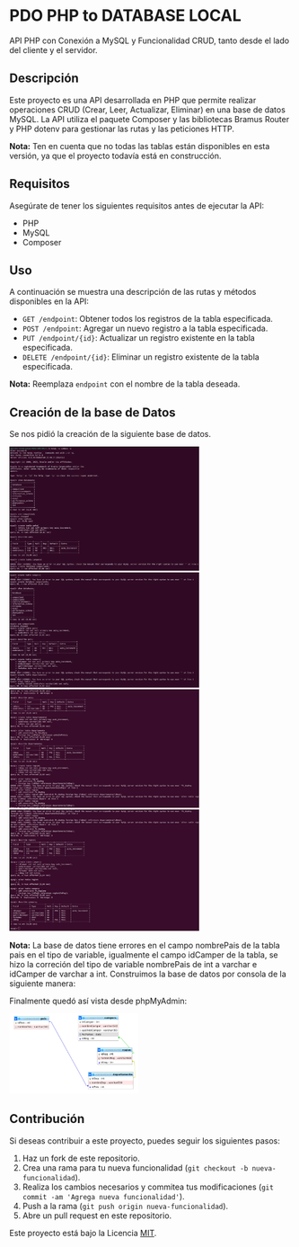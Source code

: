 ﻿
# PDO PHP to DATABASE LOCAL 

API PHP con Conexión a MySQL y Funcionalidad CRUD, tanto desde el lado del cliente y el servidor.

## Descripción

Este proyecto es una API desarrollada en PHP que permite realizar operaciones CRUD (Crear, Leer, Actualizar, Eliminar) en una base de datos MySQL. La API utiliza el paquete Composer y las bibliotecas Bramus Router y PHP dotenv para gestionar las rutas y las peticiones HTTP.

**Nota:** Ten en cuenta que no todas las tablas están disponibles en esta versión, ya que el proyecto todavía está en construcción.

## Requisitos

Asegúrate de tener los siguientes requisitos antes de ejecutar la API:

- PHP
- MySQL 
- Composer

## Uso

A continuación se muestra una descripción de las rutas y métodos disponibles en la API:

- `GET /endpoint`: Obtener todos los registros de la tabla especificada.
- `POST /endpoint`: Agregar un nuevo registro a la tabla especificada.
- `PUT /endpoint/{id}`: Actualizar un registro existente en la tabla especificada.
- `DELETE /endpoint/{id}`: Eliminar un registro existente de la tabla especificada.

**Nota:** Reemplaza `endpoint` con el nombre de la tabla deseada.

## Creación de la base de Datos
Se nos pidió la creación de la siguiente base de datos.

<img src="./img/Screenshot from 2023-06-28 16-31-36.png" alt="" style="zoom:33%;" />

<img src="./img/Screenshot from 2023-06-28 16-32-01.png" alt="" style="zoom:33%;" />

<img src="./img/Screenshot from 2023-06-28 16-32-34.png" alt="" style="zoom:33%;" />

<img src="./img/Screenshot from 2023-06-28 16-32-49.png" alt="" style="zoom:33%;" />


**Nota:** La base de datos tiene errores en el campo nombrePais de la tabla pais en el tipo de variable, igualmente el campo idCamper de la tabla, se hizo la correción del tipo de variable nombrePais de int a varchar e idCamper de varchar a int.
Construimos la base de datos por consola de la siguiente manera:


Finalmente quedó así vista desde phpMyAdmin:

<img src="./img/Screenshot from 2023-06-28 16-33-29.png" alt="" style="zoom:33%;" />

## Contribución

Si deseas contribuir a este proyecto, puedes seguir los siguientes pasos:

1. Haz un fork de este repositorio.
2. Crea una rama para tu nueva funcionalidad (`git checkout -b nueva-funcionalidad`).
3. Realiza los cambios necesarios y commitea tus modificaciones (`git commit -am 'Agrega nueva funcionalidad'`).
4. Push a la rama (`git push origin nueva-funcionalidad`).
5. Abre un pull request en este repositorio.


Este proyecto está bajo la Licencia [MIT](LICENSE).



